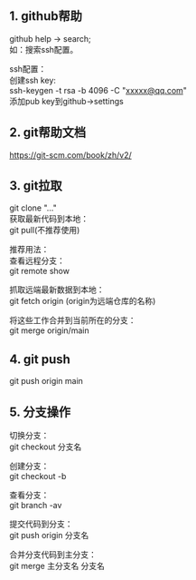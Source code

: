 ## 1. github帮助  
github help -> search;  
如：搜索ssh配置。  

ssh配置：  
创建ssh key:  
ssh-keygen -t rsa -b 4096 -C "xxxxx@qq.com"  
添加pub key到github->settings  


## 2. git帮助文档  
https://git-scm.com/book/zh/v2/  

## 3. git拉取  
git clone "..."    
获取最新代码到本地：  
git pull(不推荐使用)  

推荐用法：  
查看远程分支：  
git remote show  

抓取远端最新数据到本地：  
git fetch origin  (origin为远端仓库的名称)  

将这些工作合并到当前所在的分支：  
git merge origin/main  


## 4. git push  
git push origin main  

## 5. 分支操作
切换分支：  
git checkout 分支名  

创建分支：  
git checkout -b  

查看分支：  
git branch -av  

提交代码到分支：  
git push origin 分支名  

合并分支代码到主分支：  
git merge 主分支名 分支名  





